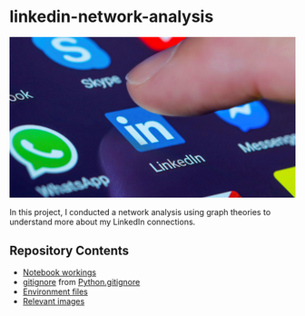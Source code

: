 # linkedin-network-analysis

![linkedin background](images/linkedin.jpeg)

In this project, I conducted a network analysis using graph theories to understand more about my LinkedIn connections.

## Repository Contents
- [Notebook workings](linkedin-network-analysis.ipynb)
- [gitignore](.gitignore) from [Python.gitignore](https://github.com/github/gitignore/blob/master/Python.gitignore)
- [Environment files](requirements.txt)
- [Relevant images](images)

